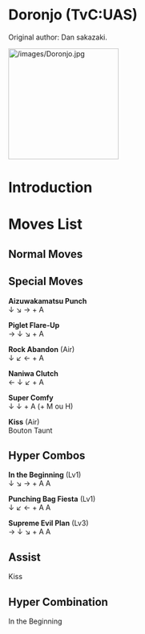 # Doronjo (TvC:UAS)

Original author: Dan sakazaki.

<img src="/images/Doronjo.jpg" title="/images/Doronjo.jpg" width="220"
alt="/images/Doronjo.jpg" />  

# Introduction

# Moves List

## Normal Moves

## Special Moves

**Aizuwakamatsu Punch**  
↓ ↘ → + A

**Piglet Flare-Up**  
→ ↓ ↘ + A

**Rock Abandon** (Air)  
↓ ↙ ← + A

**Naniwa Clutch**  
← ↓ ↙ + A

**Super Comfy**  
↓ ↓ + A (+ M ou H)

**Kiss** (Air)  
Bouton Taunt

## Hyper Combos

**In the Beginning** (Lv1)  
↓ ↘ → + A A

**Punching Bag Fiesta** (Lv1)  
↓ ↙ ← + A A

**Supreme Evil Plan** (Lv3)  
→ ↓ ↘ + A A

## Assist

Kiss

## Hyper Combination

In the Beginning
